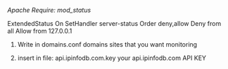 
*Apache Require: mod_status*

<IfModule mod_status.c>
	ExtendedStatus On
	<Location /server-status>
	    SetHandler server-status
	    Order deny,allow
	    Deny from all
	    Allow from 127.0.0.1
	</Location>
</IfModule>


1) Write in domains.conf domains sites that you want monitoring

2) insert in file: api.ipinfodb.com.key
   your api.ipinfodb.com API KEY
